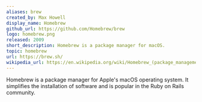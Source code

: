 ```yaml
---
aliases: brew
created_by: Max Howell
display_name: Homebrew
github_url: https://github.com/Homebrew/brew
logo: homebrew.png
released: 2009
short_description: Homebrew is a package manager for macOS.
topic: homebrew
url: https://brew.sh/
wikipedia_url: https://en.wikipedia.org/wiki/Homebrew_(package_management_software)
---
```

Homebrew is a package manager for Apple's macOS operating system. It simplifies the installation of software and is popular in the Ruby on Rails community.
